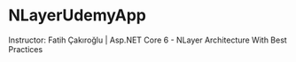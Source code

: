 # NLayerUdemyApp

Instructor: Fatih Çakıroğlu | Asp.NET Core 6 - NLayer Architecture With Best Practices
